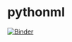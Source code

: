 # pythonml

[![Binder](https://mybinder.org/badge_logo.svg)](https://mybinder.org/v2/gh/fenago/pythonml/HEAD)
